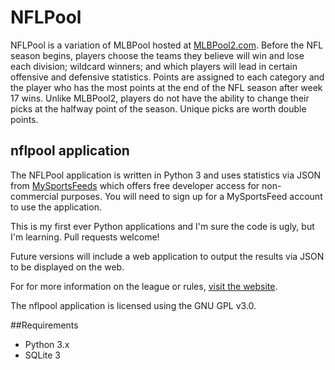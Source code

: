 # NFLPool

NFLPool is a variation of MLBPool hosted at [MLBPool2.com](http://mlbpool2.com).  Before the NFL season begins, players choose
the teams they believe will win and lose each division; wildcard winners; and which players will lead in certain
offensive and defensive statistics.  Points are assigned to each category and the player who has the most points at the end 
of the NFL season after week 17 wins.  Unlike MLBPool2, players do not have the ability to change their picks at the halfway
point of the season.  Unique picks are worth double points.

## nflpool application

The NFLPool application is written in Python 3 and uses statistics via JSON from [MySportsFeeds](http://mysportsfeeds.com/)
which offers free developer access for non-commercial purposes.  You will need to sign
up for a MySportsFeed account to use the application.

This is my first ever Python applications and I'm sure the code is ugly, but I'm learning.
Pull requests welcome!

Future versions will include a web application to output the results
via JSON to be displayed on the web.

For for more information on the league or rules, [visit the website](http://mlbpool2.com/rules/nfl-pool-rules/).

The nflpool application is licensed using the GNU GPL v3.0.

##Requirements
* Python 3.x
* SQLite 3


